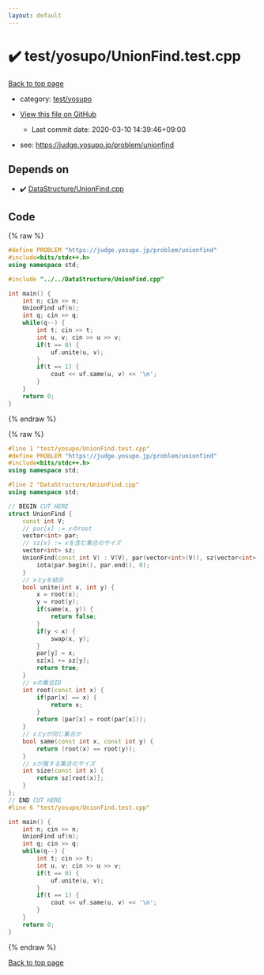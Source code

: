 ```yaml
---
layout: default
---
```


<!-- mathjax config similar to math.stackexchange -->
<script type="text/javascript" async
  src="https://cdnjs.cloudflare.com/ajax/libs/mathjax/2.7.5/MathJax.js?config=TeX-MML-AM_CHTML">
</script>
<script type="text/x-mathjax-config">
  MathJax.Hub.Config({
    TeX: { equationNumbers: { autoNumber: "AMS" }},
    tex2jax: {
      inlineMath: [ ['$','$'] ],
      processEscapes: true
    },
    "HTML-CSS": { matchFontHeight: false },
    displayAlign: "left",
    displayIndent: "2em"
  });
</script>

<script type="text/javascript" src="https://cdnjs.cloudflare.com/ajax/libs/jquery/3.4.1/jquery.min.js"></script>
<script src="https://cdn.jsdelivr.net/npm/jquery-balloon-js@1.1.2/jquery.balloon.min.js" integrity="sha256-ZEYs9VrgAeNuPvs15E39OsyOJaIkXEEt10fzxJ20+2I=" crossorigin="anonymous"></script>
<script type="text/javascript" src="../../../assets/js/copy-button.js"></script>
<link rel="stylesheet" href="../../../assets/css/copy-button.css" />


# :heavy_check_mark: test/yosupo/UnionFind.test.cpp

<a href="../../../index.html">Back to top page</a>

* category: <a href="../../../index.html#0b58406058f6619a0f31a172defc0230">test/yosupo</a>
* <a href="{{ site.github.repository_url }}/blob/master/test/yosupo/UnionFind.test.cpp">View this file on GitHub</a>
    - Last commit date: 2020-03-10 14:39:46+09:00


* see: <a href="https://judge.yosupo.jp/problem/unionfind">https://judge.yosupo.jp/problem/unionfind</a>


## Depends on

* :heavy_check_mark: <a href="../../../library/DataStructure/UnionFind.cpp.html">DataStructure/UnionFind.cpp</a>


## Code

<a id="unbundled"></a>
{% raw %}
```cpp
#define PROBLEM "https://judge.yosupo.jp/problem/unionfind"
#include<bits/stdc++.h>
using namespace std;

#include "../../DataStructure/UnionFind.cpp"

int main() {
	int n; cin >> n;
	UnionFind uf(n);
	int q; cin >> q;
	while(q--) {
		int t; cin >> t;
		int u, v; cin >> u >> v;
		if(t == 0) {
			uf.unite(u, v);
		}
		if(t == 1) {
			cout << uf.same(u, v) << '\n';
		}
	}
	return 0;
}
```
{% endraw %}

<a id="bundled"></a>
{% raw %}
```cpp
#line 1 "test/yosupo/UnionFind.test.cpp"
#define PROBLEM "https://judge.yosupo.jp/problem/unionfind"
#include<bits/stdc++.h>
using namespace std;

#line 2 "DataStructure/UnionFind.cpp"
using namespace std;

// BEGIN CUT HERE
struct UnionFind {
	const int V;
	// par[x] := xのroot
	vector<int> par;
	// sz[x] := xを含む集合のサイズ
	vector<int> sz;
	UnionFind(const int V) : V(V), par(vector<int>(V)), sz(vector<int>(V, 1)) {
		iota(par.begin(), par.end(), 0);
	}
	// xとyを結合
	bool unite(int x, int y) {
		x = root(x);
		y = root(y);
		if(same(x, y)) {
			return false;
		}
		if(y < x) {
			swap(x, y);
		}
		par[y] = x;
		sz[x] += sz[y];
		return true;
	}
	// xの集合ID
	int root(const int x) {
		if(par[x] == x) {
			return x;
		}
		return (par[x] = root(par[x]));
	}
	// xとyが同じ集合か
	bool same(const int x, const int y) {
		return (root(x) == root(y));
	}
	// xが属する集合のサイズ
	int size(const int x) {
		return sz[root(x)];
	}
};
// END CUT HERE
#line 6 "test/yosupo/UnionFind.test.cpp"

int main() {
	int n; cin >> n;
	UnionFind uf(n);
	int q; cin >> q;
	while(q--) {
		int t; cin >> t;
		int u, v; cin >> u >> v;
		if(t == 0) {
			uf.unite(u, v);
		}
		if(t == 1) {
			cout << uf.same(u, v) << '\n';
		}
	}
	return 0;
}

```
{% endraw %}

<a href="../../../index.html">Back to top page</a>

